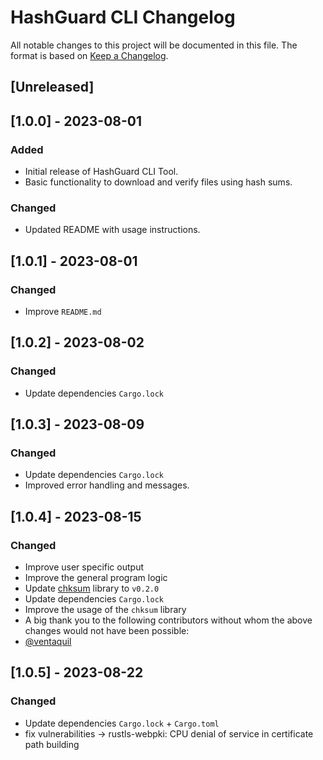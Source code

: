 # HashGuard CLI Changelog

All notable changes to this project will be documented in this file. The format is based on [Keep a Changelog](https://keepachangelog.com/en/1.0.0/).

## [Unreleased]

## [1.0.0] - 2023-08-01
### Added
- Initial release of HashGuard CLI Tool.
- Basic functionality to download and verify files using hash sums.

### Changed
- Updated README with usage instructions.

## [1.0.1] - 2023-08-01
### Changed
- Improve ``README.md``

## [1.0.2] - 2023-08-02
### Changed
- Update dependencies ``Cargo.lock``

## [1.0.3] - 2023-08-09
### Changed
- Update dependencies ``Cargo.lock``
- Improved error handling and messages.

## [1.0.4] - 2023-08-15
### Changed
- Improve user specific output
- Improve the general program logic
- Update [chksum](https://crates.io/crates/chksum/0.2.0) library to ``v0.2.0``
- Update dependencies ``Cargo.lock``
- Improve the usage of the ``chksum`` library
- A big thank you to the following contributors without whom the above changes would not have been possible:
- [@ventaquil](https://github.com/ventaquil)

## [1.0.5] - 2023-08-22
### Changed
- Update dependencies ``Cargo.lock`` + ``Cargo.toml``
- fix vulnerabilities -> rustls-webpki: CPU denial of service in certificate path building